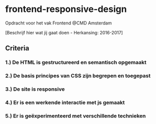 # frontend-responsive-design
Opdracht voor het vak Frontend @CMD Amsterdam

[Beschrijf hier wat jij gaat doen - Herkansing: 2016-2017]

## Criteria
### 1.) De HTML is gestructureerd en semantisch opgemaakt

### 2.) De basis principes van CSS zijn begrepen en toegepast

### 3.) De site is responsive

### 4.) Er is een werkende interactie met js gemaakt

### 5.) Er is geëxperimenteerd met verschillende technieken
